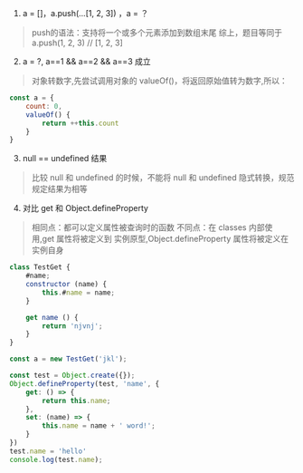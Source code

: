 1. a = []，a.push(...[1, 2, 3]) ，a = ？
> push的语法：支持将一个或多个元素添加到数组末尾
> 综上，题目等同于 a.push(1, 2, 3) // [1, 2, 3]
2. a = ?, a==1 && a==2 && a==3 成立
> 对象转数字,先尝试调用对象的 valueOf()，将返回原始值转为数字,所以：
```javascript
const a = {
	count: 0,
	valueOf() {
		return ++this.count
	}
}
```
3. null == undefined 结果
> 比较 null 和 undefined 的时候，不能将 null 和 undefined 隐式转换，规范规定结果为相等
4. 对比 get 和 Object.defineProperty
> 相同点：都可以定义属性被查询时的函数
> 不同点：在 classes 内部使用,get 属性将被定义到 实例原型,Object.defineProperty 属性将被定义在 实例自身
```javascript
class TestGet {
    #name;
    constructor (name) {
        this.#name = name;
    }

    get name () {
        return 'njvnj';
    }
}

const a = new TestGet('jkl');

const test = Object.create({});
Object.defineProperty(test, 'name', {
    get: () => {
        return this.name;
    },
    set: (name) => {
        this.name = name + ' word!';
    }
})
test.name = 'hello'
console.log(test.name);
```